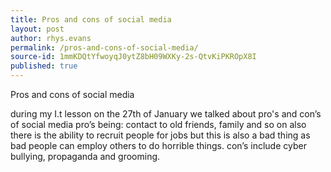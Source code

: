 ```yaml
---
title: Pros and cons of social media
layout: post
author: rhys.evans
permalink: /pros-and-cons-of-social-media/
source-id: 1mmKDQtYfwoyqJ0ytZ8bH09WXKy-2s-QtvKiPKROpX8I
published: true
---
```

Pros and cons of social media

during my I.t lesson on the 27th of January we talked about pro's and con’s of social media pro’s being: contact to old friends, family and so on also there is the ability to recruit people for jobs but this is also a bad thing as bad people can employ others to do horrible things. con’s include cyber bullying, propaganda and grooming.

